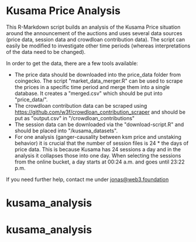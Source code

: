 # Kusama Price Analysis

This R-Markdown script builds an analysis of the Kusama Price situation around the announcement of the auctions and uses several data sources (price data, session data and crowdloan contribution data). The script can easily be modified to investigate other time periods (whereas interpretations of the data need to be changed).

In order to get the data, there are a few tools available:

* The price data should be downloaded into the price_data folder from coingecko. The script "market_data_merger.R" can be used to scrape the prices in a specific time period and merge them into a single database. It creates a "merged.csv" which should be put into "price_data/".
* The crowdloan contribution data can be scraped using https://github.com/w3f/crowdloan_contribution_scraper and should be put as "output.csv" in "/crowdloan_contributions"
* The session data can be downloaded via the "download-script.R" and should be placed into "/kusama_datasets".
* For one analysis (ganger-causality between ksm price and unstaking behavior) it is crucial that the number of session files is 24 * the days of price data. This is because Kusama has 24 sessions a day and in the analysis it collapses those into one day. When selecting the sessions from the online bucket, a day starts at 00:24 a.m. and goes until 23:22 p.m.

If you need further help, contact me under jonas@web3.foundation


# kusama_analysis
# kusama_analysis
